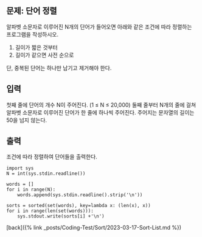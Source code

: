 ## 문제: 단어 정렬

알파벳 소문자로 이루어진 N개의 단어가 들어오면 아래와 같은 조건에 따라 정렬하는 프로그램을 작성하시오.

1. 길이가 짧은 것부터
2. 길이가 같으면 사전 순으로

단, 중복된 단어는 하나만 남기고 제거해야 한다.

## 입력

첫째 줄에 단어의 개수 N이 주어진다. (1 ≤ N ≤ 20,000) 둘째 줄부터 N개의 줄에 걸쳐 알파벳 소문자로 이루어진 단어가 한 줄에 하나씩 주어진다. 주어지는 문자열의 길이는 50을 넘지 않는다.

## 출력

조건에 따라 정렬하여 단어들을 출력한다.

```
import sys
N = int(sys.stdin.readline())

words = []
for i in range(N):
    words.append(sys.stdin.readline().strip('\n'))

sorts = sorted(set(words), key=lambda x: (len(x), x))
for i in range(len(set(words))):
    sys.stdout.write(sorts[i] +'\n')
```

[back]({% link _posts/Coding-Test/Sort/2023-03-17-Sort-List.md %})